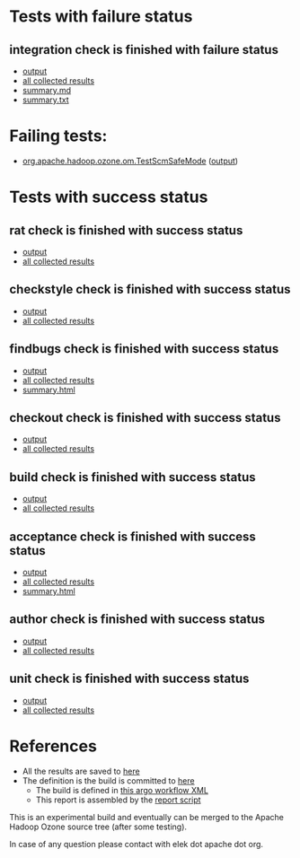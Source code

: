 # Tests with failure status

## integration check is finished with failure status

   * [output](https://raw.githubusercontent.com/elek/ozone-ci-03/master/pr/pr-hdds-2379-27xhb/integration/output.log)
   * [all collected results](https://github.com/elek/ozone-ci-03/tree/master/pr/pr-hdds-2379-27xhb/integration)
   * [summary.md](https://github.com/elek/ozone-ci-03/tree/master/pr/pr-hdds-2379-27xhb/integration/summary.md)
   * [summary.txt](https://github.com/elek/ozone-ci-03/tree/master/pr/pr-hdds-2379-27xhb/integration/summary.txt)

# Failing tests: 

 * [org.apache.hadoop.ozone.om.TestScmSafeMode](hadoop-ozone/integration-test/org.apache.hadoop.ozone.om.TestScmSafeMode.txt) ([output](hadoop-ozone/integration-test/org.apache.hadoop.ozone.om.TestScmSafeMode-output.txt))


# Tests with success status

## rat check is finished with success status

   * [output](https://raw.githubusercontent.com/elek/ozone-ci-03/master/pr/pr-hdds-2379-27xhb/rat/output.log)
   * [all collected results](https://github.com/elek/ozone-ci-03/tree/master/pr/pr-hdds-2379-27xhb/rat)


## checkstyle check is finished with success status

   * [output](https://raw.githubusercontent.com/elek/ozone-ci-03/master/pr/pr-hdds-2379-27xhb/checkstyle/output.log)
   * [all collected results](https://github.com/elek/ozone-ci-03/tree/master/pr/pr-hdds-2379-27xhb/checkstyle)


## findbugs check is finished with success status

   * [output](https://raw.githubusercontent.com/elek/ozone-ci-03/master/pr/pr-hdds-2379-27xhb/findbugs/output.log)
   * [all collected results](https://github.com/elek/ozone-ci-03/tree/master/pr/pr-hdds-2379-27xhb/findbugs)
   * [summary.html](https://elek.github.io/ozone-ci-03/pr/pr-hdds-2379-27xhb/findbugs/summary.html)


## checkout check is finished with success status

   * [output](https://raw.githubusercontent.com/elek/ozone-ci-03/master/pr/pr-hdds-2379-27xhb/checkout/output.log)
   * [all collected results](https://github.com/elek/ozone-ci-03/tree/master/pr/pr-hdds-2379-27xhb/checkout)


## build check is finished with success status

   * [output](https://raw.githubusercontent.com/elek/ozone-ci-03/master/pr/pr-hdds-2379-27xhb/build/output.log)
   * [all collected results](https://github.com/elek/ozone-ci-03/tree/master/pr/pr-hdds-2379-27xhb/build)


## acceptance check is finished with success status

   * [output](https://raw.githubusercontent.com/elek/ozone-ci-03/master/pr/pr-hdds-2379-27xhb/acceptance/output.log)
   * [all collected results](https://github.com/elek/ozone-ci-03/tree/master/pr/pr-hdds-2379-27xhb/acceptance)
   * [summary.html](https://elek.github.io/ozone-ci-03/pr/pr-hdds-2379-27xhb/acceptance/summary.html)


## author check is finished with success status

   * [output](https://raw.githubusercontent.com/elek/ozone-ci-03/master/pr/pr-hdds-2379-27xhb/author/output.log)
   * [all collected results](https://github.com/elek/ozone-ci-03/tree/master/pr/pr-hdds-2379-27xhb/author)


## unit check is finished with success status

   * [output](https://raw.githubusercontent.com/elek/ozone-ci-03/master/pr/pr-hdds-2379-27xhb/unit/output.log)
   * [all collected results](https://github.com/elek/ozone-ci-03/tree/master/pr/pr-hdds-2379-27xhb/unit)




# References

 * All the results are saved to [here](https://github.com/elek/ozone-ci-03/tree/master/pr/pr-hdds-2379-27xhb/)
 * The definition is the build is committed to [here](https://github.com/elek/argo-ozone)
    * The build is defined in [this argo workflow XML](https://github.com/elek/argo-ozone/blob/master/ozone-build.yaml)
    * This report is assembled by the [report script](https://github.com/elek/argo-ozone/blob/master/scripts/report.sh)

This is an experimental build and eventually can be merged to the Apache Hadoop Ozone source tree (after some testing).

In case of any question please contact with elek dot apache dot org.
